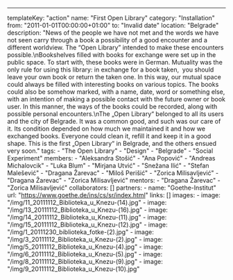 ---
  templateKey: "action"
  name: "First Open Library"
  category: "Installation"
  from: "2011-01-01T00:00:00+01:00"
  to: "Invalid date"
  location: "Belgrade"
  description: "News of the people we have not met and the words we have not seen carry through a book a possibility of a good encounter and a different worldview. The “Open Library” intended to make these encounters possible.\nBookshelves filled with books for exchange were set up in the public space. To start with, these books were in German. Mutuality was the only rule for using this library: in exchange for a book taken,  you should leave your own book or return the taken one. In this way, our mutual space could always be filled with interesting books on various topics. The books could also be somehow marked, with a name, date, word or something else, with an intention of making a possible contact with the future owner or book user. In this manner, the ways of the books could be recorded, along with possible personal encounters.\nThe „Open Library“ belonged to all its users and the city of Belgrade. It was a common good, and such was our care of it. Its condition depended on how much we maintained it and how we exchanged books. Everyone could clean it, refill it and keep it in a good shape. This is the first „Open Library“ in Belgrade, and the others ensued very soon."
  tags: 
    - "The Open Library"
    - "Design"
    - "Belgrade"
    - "Social Experiment"
  members: 
    - "Aleksandra Stošić"
    - "Ana Popović"
    - "Andreas Michalovcik"
    - "Luka Blum"
    - "Mirjana Utvić"
    - "Snežana Ilić"
    - "Stefan Malešević"
    - "Dragana Žarevac"
    - "Miloš Perišić"
    - "Zorica Milisavljević"
    - "Dragana Žarevac"
    - "Zorica Milisavljević"
  mentors: 
    - "Dragana Žarevac"
    - "Zorica Milisavljević"
  collaborators: []
  partners: 
    - 
      name: "Goethe-Institut"
      url: "https://www.goethe.de/ins/cs/sr/index.html"
  links: []
  images: 
    - 
      image: "/img/11_20111112_Biblioteka_u_Knezu-(14).jpg"
    - 
      image: "/img/13_20111112_Biblioteka_u_Knezu-(16).jpg"
    - 
      image: "/img/14_20111112_Biblioteka_u_Knezu-(11).jpg"
    - 
      image: "/img/15_20111112_Biblioteka_u_Knezu-(12).jpg"
    - 
      image: "/img/1_20111230_biblioteka_fotke-(2).jpg"
    - 
      image: "/img/3_20111112_Biblioteka_u_Knezu-(2).jpg"
    - 
      image: "/img/5_20111112_Biblioteka_u_Knezu-(4).jpg"
    - 
      image: "/img/6_20111112_Biblioteka_u_Knezu-(5).jpg"
    - 
      image: "/img/8_20111112_Biblioteka_u_Knezu-(9).jpg"
    - 
      image: "/img/9_20111112_Biblioteka_u_Knezu-(10).jpg"
